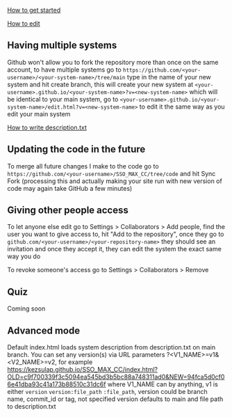 [How to get started](https://github.com/kezsulap/SSO_MAX_CC/blob/move-stuff-draft/en-getting-started.md)

[How to edit](https://github.com/kezsulap/SSO_MAX_CC/blob/move-stuff-draft/en-editing.md)

## Having multiple systems 
Github won't allow you to fork the repository more than once on the same account, to have multiple systems go to `https://github.com/<your-username>/<your-system-name>/tree/main` type in the name of your new system and hit create branch,
this will create your new system at `<your-username>.github.io/<your-system-name>?v=<new-system-name>` which will be identical to your main system, go to `<your-username>.github.io/<your-system-name>/edit.html?v=<new-system-name>`
to edit it the same way as you edit your main system

[How to write description.txt](https://github.com/kezsulap/SSO_MAX_CC/blob/move-stuff-draft/en-description.md)

## Updating the code in the future
To merge all future changes I make to the code go to `https://github.com/<your-username>/SSO_MAX_CC/tree/code` and hit Sync Fork (processing this and actually making your site run with new version of code may again take GitHub a few minutes)

## Giving other people access
To let anyone else edit go to Settings > Collaborators > Add people, find the user you want to give access to, hit "Add <username> to the repository", once they go to `github.com/<your-username>/<your-repository-name>` they should see an invitation
and once they accept it, they can edit the system the exact same way you do

To revoke someone's access go to Settings > Collaborators > Remove

## Quiz
Coming soon


## Advanced mode

Default index.html loads system description from description.txt on main branch.
You can set any version(s) via URL parameters ?\<V1_NAME\>=v1&\<V2_NAME\>=v2, for example https://kezsulap.github.io/SSO_MAX_CC/index.html?OLD=c9f700339f3c5094ea545bd3b5bc88a748311ad0&NEW=94fca5d0cf06e41dba93c41a173b88510c31dc6f where V1_NAME can by anything, v1 is either `version` `version:file_path` `:file_path`, version could be branch name, commit_id or tag, not specified version defaults to main and file path to description.txt

<!---

For local testing/deployment outside of github pages use generate.py `python generate.py -h` for more info when on branch with description. It fetches files from code branch, so keep it up-to-date before running.

If you're using Vim you can copy [vimrc](https://raw.githubusercontent.com/kezsulap/SSO_MAX_CC/code/vimrc) to your .vimrc to have Ctrl+F to fold all the blocks, and Ctrl+J/K to increase/decrease all bids in visual block by 1



-->
